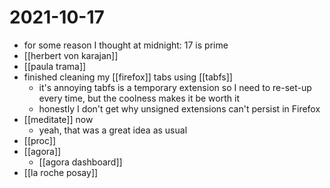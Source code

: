 # 2021-10-17

- for some reason I thought at midnight: 17 is prime
- [[herbert von karajan]]
- [[paula trama]]
- finished cleaning my [[firefox]] tabs using [[tabfs]]
  - it's annoying tabfs is a temporary extension so I need to re-set-up every time, but the coolness makes it be worth it
  - honestly I don't get why unsigned extensions can't persist in Firefox
- [[meditate]] now
  - yeah, that was a great idea as usual
- [[proc]]
- [[agora]]
  - [[agora dashboard]]
- [[la roche posay]]